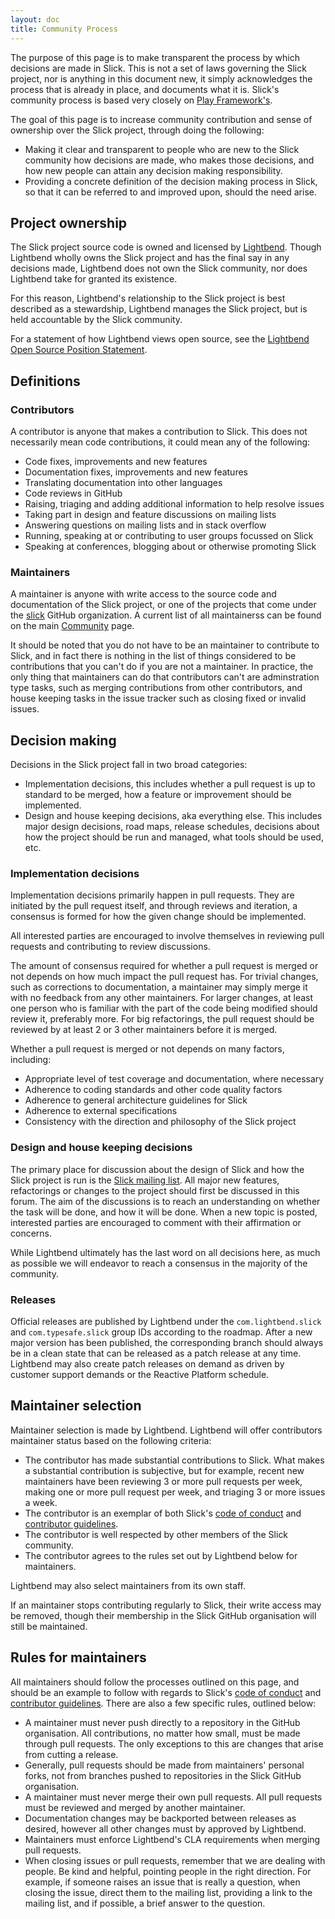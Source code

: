 ```yaml
---
layout: doc
title: Community Process
---
```


The purpose of this page is to make transparent the process by which decisions are made in Slick.  This is not a set of laws governing the Slick project, nor is anything in this document new, it simply acknowledges the process that is already in place, and documents what it is. Slick's community process is based very closely on [Play Framework's](https://playframework.com/community-process).

The goal of this page is to increase community contribution and sense of ownership over the Slick project, through doing the following:

* Making it clear and transparent to people who are new to the Slick community how decisions are made, who makes those decisions, and how new people can attain any decision making responsibility.
* Providing a concrete definition of the decision making process in Slick, so that it can be referred to and improved upon, should the need arise.

## Project ownership

The Slick project source code is owned and licensed by [Lightbend](https://www.lightbend.com).  Though Lightbend wholly owns the Slick project and has the final say in any decisions made, Lightbend does not own the Slick community, nor does Lightbend take for granted its existence.

For this reason, Lightbend's relationship to the Slick project is best described as a stewardship, Lightbend manages the Slick project, but is held accountable by the Slick community.

For a statement of how Lightbend views open source, see the [Lightbend Open Source Position Statement](https://lightbend.com/open-source-position-statement).

## Definitions

### Contributors

A contributor is anyone that makes a contribution to Slick.  This does not necessarily mean code contributions, it could mean any of the following:

* Code fixes, improvements and new features
* Documentation fixes, improvements and new features
* Translating documentation into other languages
* Code reviews in GitHub
* Raising, triaging and adding additional information to help resolve issues
* Taking part in design and feature discussions on mailing lists
* Answering questions on mailing lists and in stack overflow
* Running, speaking at or contributing to user groups focussed on Slick
* Speaking at conferences, blogging about or otherwise promoting Slick

### Maintainers

A maintainer is anyone with write access to the source code and documentation of the Slick project, or one of the projects that come under the [slick](https://github.com/slick) GitHub organization.  A current list of all maintainerss can be found on the main [Community](/community/) page.

It should be noted that you do not have to be an maintainer to contribute to Slick, and in fact there is nothing in the list of things considered to be contributions that you can't do if you are not a maintainer.  In practice, the only thing that maintainers can do that contributors can't are adminstration type tasks, such as merging contributions from other contributors, and house keeping tasks in the issue tracker such as closing fixed or invalid issues.

## Decision making

Decisions in the Slick project fall in two broad categories:

* Implementation decisions, this includes whether a pull request is up to standard to be merged, how a feature or improvement should be implemented.
* Design and house keeping decisions, aka everything else.  This includes major design decisions, road maps, release schedules, decisions about how the project should be run and managed, what tools should be used, etc.

### Implementation decisions

Implementation decisions primarily happen in pull requests.  They are initiated by the pull request itself, and through reviews and iteration, a consensus is formed for how the given change should be implemented.

All interested parties are encouraged to involve themselves in reviewing pull requests and contributing to review discussions.

The amount of consensus required for whether a pull request is merged or not depends on how much impact the pull request has.  For trivial changes, such as corrections to documentation, a maintainer may simply merge it with no feedback from any other maintainers.  For larger changes, at least one person who is familiar with the part of the code being modified should review it, preferably more.  For big refactorings, the pull request should be reviewed by at least 2 or 3 other maintainers before it is merged.

Whether a pull request is merged or not depends on many factors, including:

* Appropriate level of test coverage and documentation, where necessary
* Adherence to coding standards and other code quality factors
* Adherence to general architecture guidelines for Slick
* Adherence to external specifications
* Consistency with the direction and philosophy of the Slick project

### Design and house keeping decisions

The primary place for discussion about the design of Slick and how the Slick project is run is the [Slick mailing list](http://groups.google.com/group/scalaquery).  All major new features, refactorings or changes to the project should first be discussed in this forum.  The aim of the discussions is to reach an understanding on whether the task will be done, and how it will be done.  When a new topic is posted, interested parties are encouraged to comment with their affirmation or concerns.

While Lightbend ultimately has the last word on all decisions here, as much as possible we will endeavor to reach a consensus in the majority of the community.

### Releases

Official releases are published by Lightbend under the `com.lightbend.slick` and `com.typesafe.slick` group IDs according to the roadmap.  After a new major version has been published, the corresponding branch should always be in a clean state that can be released as a patch release at any time.  Lightbend may also create patch releases on demand as driven by customer support demands or the Reactive Platform schedule.

## Maintainer selection

Maintainer selection is made by Lightbend.  Lightbend will offer contributors maintainer status based on the following criteria:

* The contributor has made substantial contributions to Slick.  What makes a substantial contribution is subjective, but for example, recent new maintainers have been reviewing 3 or more pull requests per week, making one or more pull request per week, and triaging 3 or more issues a week.
* The contributor is an exemplar of both Slick's [code of conduct](/community/conduct) and [contributor guidelines](https://github.com/slick/slick/blob/master/CONTRIBUTING.md).
* The contributor is well respected by other members of the Slick community.
* The contributor agrees to the rules set out by Lightbend below for maintainers.

Lightbend may also select maintainers from its own staff.

If an maintainer stops contributing regularly to Slick, their write access may be removed, though their membership in the Slick GitHub organisation will still be maintained.

## Rules for maintainers

All maintainers should follow the processes outlined on this page, and should be an example to follow with regards to Slick's [code of conduct](/community/conduct) and [contributor guidelines](https://github.com/slick/slick/blob/master/CONTRIBUTING.md).  There are also a few specific rules, outlined below:

* A maintainer must never push directly to a repository in the GitHub organisation.  All contributions, no matter how small, must be made through pull requests.  The only exceptions to this are changes that arise from cutting a release.
* Generally, pull requests should be made from maintainers' personal forks, not from branches pushed to repositories in the Slick GitHub organisation.
* A maintainer must never merge their own pull requests.  All pull requests must be reviewed and merged by another maintainer.
* Documentation changes may be backported between releases as desired, however all other changes must by approved by Lightbend.
* Maintainers must enforce Lightbend's CLA requirements when merging pull requests.
* When closing issues or pull requests, remember that we are dealing with people.  Be kind and helpful, pointing people in the right direction.  For example, if someone raises an issue that is really a question, when closing the issue, direct them to the mailing list, providing a link to the mailing list, and if possible, a brief answer to the question.
